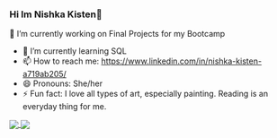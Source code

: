 ### Hi Im Nishka Kisten👋


 🔭 I’m currently working on Final Projects for my Bootcamp
- 🌱 I’m currently learning SQL 
- 📫 How to reach me: https://www.linkedin.com/in/nishka-kisten-a719ab205/
- 😄 Pronouns: She/her
- ⚡ Fun fact: I love all types of art, especially painting. Reading is an everyday thing for me.

<a href="https://github.com/Nishka-Kisten/github-readme-stats">
  <img align="center" src="https://github-readme-stats.vercel.app/api?username=Nishka-Kisten&theme=midnight-purple&show_icons=true" />
</a>
<a href="https://github.com/Nishka-Kisten/convoychat">
  <img align="center" src="https://github-readme-stats.vercel.app/api/top-langs/?username=Nishka-Kisten&layout=compact&theme=midnight-purple" />
</a>



<!--
**Nishka-Kisten/Nishka-Kisten** is a ✨ _special_ ✨ repository because its `README.md` (this file) appears on your GitHub profile.

Here are some ideas to get you started:

- 🔭 I’m currently working on ...
- 🌱 I’m currently learning ...
- 👯 I’m looking to collaborate on ...
- 🤔 I’m looking for help with ...
- 💬 Ask me about ...
- 📫 How to reach me: ...
- 😄 Pronouns: ...
- ⚡ Fun fact: ...
-->

